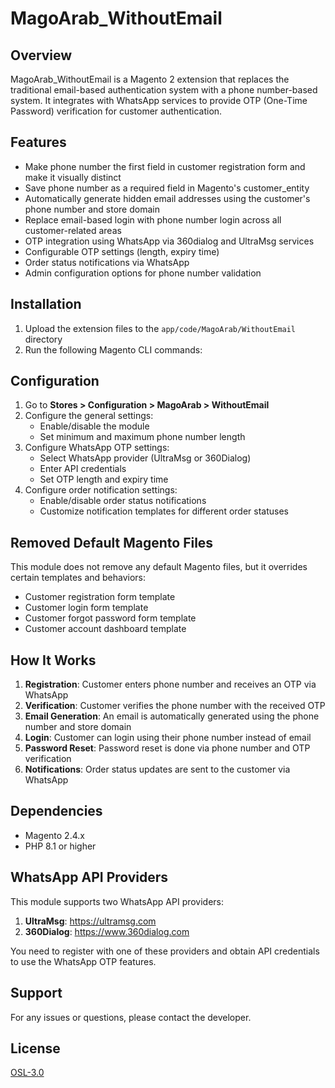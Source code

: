 # MagoArab_WithoutEmail

## Overview
MagoArab_WithoutEmail is a Magento 2 extension that replaces the traditional email-based authentication system with a phone number-based system. It integrates with WhatsApp services to provide OTP (One-Time Password) verification for customer authentication.

## Features
- Make phone number the first field in customer registration form and make it visually distinct
- Save phone number as a required field in Magento's customer_entity
- Automatically generate hidden email addresses using the customer's phone number and store domain
- Replace email-based login with phone number login across all customer-related areas
- OTP integration using WhatsApp via 360dialog and UltraMsg services
- Configurable OTP settings (length, expiry time)
- Order status notifications via WhatsApp
- Admin configuration options for phone number validation

## Installation
1. Upload the extension files to the `app/code/MagoArab/WithoutEmail` directory
2. Run the following Magento CLI commands:
## Configuration
1. Go to **Stores > Configuration > MagoArab > WithoutEmail**
2. Configure the general settings:
   - Enable/disable the module
   - Set minimum and maximum phone number length
3. Configure WhatsApp OTP settings:
   - Select WhatsApp provider (UltraMsg or 360Dialog)
   - Enter API credentials
   - Set OTP length and expiry time
4. Configure order notification settings:
   - Enable/disable order status notifications
   - Customize notification templates for different order statuses

## Removed Default Magento Files
This module does not remove any default Magento files, but it overrides certain templates and behaviors:
- Customer registration form template
- Customer login form template
- Customer forgot password form template
- Customer account dashboard template

## How It Works
1. **Registration**: Customer enters phone number and receives an OTP via WhatsApp
2. **Verification**: Customer verifies the phone number with the received OTP
3. **Email Generation**: An email is automatically generated using the phone number and store domain
4. **Login**: Customer can login using their phone number instead of email
5. **Password Reset**: Password reset is done via phone number and OTP verification
6. **Notifications**: Order status updates are sent to the customer via WhatsApp

## Dependencies
- Magento 2.4.x
- PHP 8.1 or higher

## WhatsApp API Providers
This module supports two WhatsApp API providers:
1. **UltraMsg**: https://ultramsg.com
2. **360Dialog**: https://www.360dialog.com

You need to register with one of these providers and obtain API credentials to use the WhatsApp OTP features.

## Support
For any issues or questions, please contact the developer.

## License
[OSL-3.0](https://opensource.org/licenses/OSL-3.0)